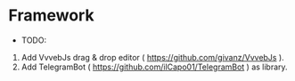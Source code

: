# Framework

- TODO:
1) Add VvvebJs drag & drop editor ( https://github.com/givanz/VvvebJs ).
2) Add TelegramBot ( https://github.com/ilCapo01/TelegramBot ) as library.
